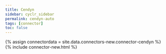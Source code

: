 ```yaml
---
title: Cendyn
sidebar: cyclr_sidebar
permalink: cendyn-auto
tags: [connector]
toc: false
---
```

{% assign connectordata = site.data.connectors-new.connector-cendyn %}
{% include connector-new.html %}	
